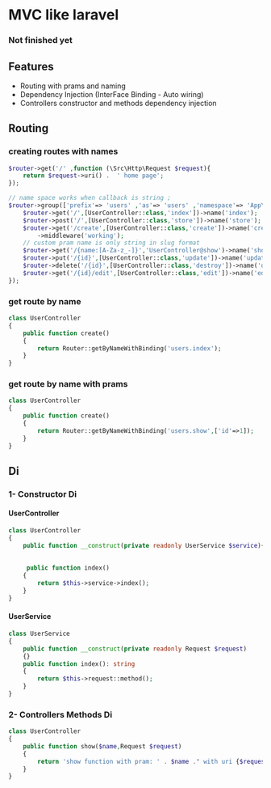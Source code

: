 # MVC like laravel
### Not finished yet

## Features
* Routing with prams and naming 
* Dependency Injection (InterFace Binding - Auto wiring)
* Controllers constructor and methods dependency injection

## Routing
### creating routes with names
```php
$router->get('/' ,function (\Src\Http\Request $request){
    return $request->uri() .  ' home page';
});

// name space works when callback is string ;
$router->group(['prefix'=> 'users' ,'as'=> 'users' ,'namespace'=> 'App\Controllers'],function (Router $router){
    $router->get('/',[UserController::class,'index'])->name('index');
    $router->post('/',[UserController::class,'store'])->name('store');
    $router->get('/create',[UserController::class,'create'])->name('create')
        ->middleware('working');
    // custom pram name is only string in slug format 
    $router->get('/{name:[A-Za-z_-]}','UserController@show')->name('show');
    $router->put('/{id}',[UserController::class,'update'])->name('update');
    $router->delete('/{id}',[UserController::class,'destroy'])->name('destroy');
    $router->get('/{id}/edit',[UserController::class,'edit'])->name('edit');
});
```
### get route by name 
```php
class UserController
{
    public function create()
    {
        return Router::getByNameWithBinding('users.index');
    }
}
```
### get route by name with prams
```php
class UserController
{
    public function create()
    {
        return Router::getByNameWithBinding('users.show',['id'=>1]);
    }
}

```
## Di
### 1- Constructor Di
#### UserController
```php
class UserController
{
    public function __construct(private readonly UserService $service){}
    
    
     public function index()
    {
        return $this->service->index();
    }
}
```
#### UserService
```php
class UserService
{
    public function __construct(private readonly Request $request)
    {}
    public function index(): string
    {
        return $this->request::method();
    }
}
```
### 2- Controllers Methods Di
```php
class UserController
{
    public function show($name,Request $request)
    {
        return 'show function with pram: ' . $name ." with uri {$request->uri()} " ;
    }
}
```
